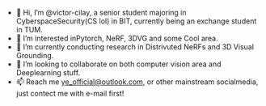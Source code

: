 - 👋 Hi, I’m @victor-cilay, a senior student majoring in CyberspaceSecurity(CS lol) in BIT, currently being an exchange student in TUM.
- 👀 I’m interested inPytorch, NeRF, 3DVG and some Cool area.
- 🌱 I’m currently conducting research in Distrivuted NeRFs and 3D Visual Grounding.
- 💞️ I’m looking to collaborate on both computer vision area and Deeplearning stuff.
- 📫 Reach me ye_official@outlook.com, or other mainstream socialmedia, just contect me with e-mail first!

<!---
victor-cilay/victor-cilay is a ✨ special ✨ repository because its `README.md` (this file) appears on your GitHub profile.
You can click the Preview link to take a look at your changes.
--->
